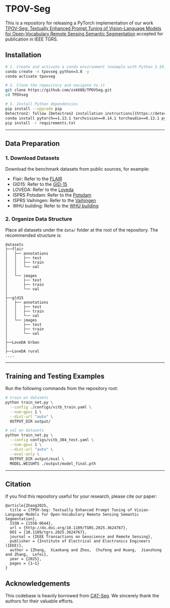 # TPOV-Seg
This is a repository for releasing a PyTorch implementation of our work [TPOV-Seg: Textually Enhanced Prompt Tuning of Vision-Language Models for Open-Vocabulary Remote Sensing Semantic Segmentation](https://ieeexplore.ieee.org/document/11215798) accepted for publication in IEEE TGRS.


## Installation


```bash
# 1. Create and activate a conda environment (example with Python 3.10)
conda create -n tpovseg python=3.8 -y
conda activate tpovseg

# 2. Clone the repository and navigate to it
git clone https://github.com/zxk688/TPOVSeg.git
cd TPOVseg

# 3. Install Python dependencies
pip install --upgrade pip
Detectron2: follow [Detectron2 installation instructions](https://detectron2.readthedocs.io/tutorials/install.html).
conda install pytorch==1.13.1 torchvision==0.14.1 torchaudio==0.13.1 pytorch-cuda=11.7 -c pytorch -c nvidia
pip install -r requirements.txt
```

---

## Data Preparation

### 1. Download Datasets
Download the benchmark datasets from public sources, for example:

- Flair: Refer to the [FLAIR](https://ignf.github.io/FLAIR/) 
- GID15: Refer to the [GID-15](https://captain-whu.github.io/GID15/) 
- LOVEDA: Refer to the [Loveda](https://github.com/Junjue-Wang/LoveDA)
- ISPRS Potsdam: Refer to the [Potsdam](https://opendatalab.com/OpenDataLab/ISPRS_Potsdam/)
- ISPRS Vaihingen: Refer to the [Vaihingen](https://opendatalab.com/OpenDataLab/ISPRS_Vaihingen/)
- WHU building: Refer to the [WHU building](https://gpcv.whu.edu.cn/data/building_dataset.html)


### 2. Organize Data Structure
Place all datasets under the `data/` folder at the root of the repository. The recommended structure is:

```
datasets
├──flair
│   ├── annotations
│   │   ├── test
│   │   ├── train
│   │   └── val
│   │    
│   └── images
│       ├── test
│       ├── train
│       └── val
│    
├──gld15
│   ├── annotations
│   │   ├── test
│   │   ├── train
│   │   └── val
│   └── images
│       ├── test
│       ├── train
│       └── val
│    
├──LoveDA Urban
│    
├──LoveDA rural
....

```


---

## Training and Testing Examples

Run the following commands from the repository root:

```bash
# train on datasets
python train_net.py \
  --config ./configs/vitb_train.yaml \
  --num-gpus 1 \
  --dist-url "auto" \
  OUTPUT_DIR output/

# val on datasets
python train_net.py \
  --config configs/vitb_384_test.yaml \
  --num-gpus 1 \
  --dist-url "auto" \
  --eval-only \
  OUTPUT_DIR output/eval \
  MODEL.WEIGHTS ./output/model_final.pth
```

---

## Citation

If you find this repository useful for your research, please cite our paper:
```
@article{Zhang2025,
  title = {TPOV-Seg: Textually Enhanced Prompt Tuning of Vision-Language Models for Open-Vocabulary Remote Sensing Semantic Segmentation},
  ISSN = {1558-0644},
  url = {http://dx.doi.org/10.1109/TGRS.2025.3624767},
  DOI = {10.1109/tgrs.2025.3624767},
  journal = {IEEE Transactions on Geoscience and Remote Sensing},
  publisher = {Institute of Electrical and Electronics Engineers (IEEE)},
  author = {Zhang,  Xiaokang and Zhou,  Chufeng and Huang,  Jianzhong and Zhang,  Lefei},
  year = {2025},
  pages = {1–1}
}
```

## Acknowledgements 
This codebase is heavily borrowed from [CAT-Seg](https://github.com/cvlab-kaist/CAT-Seg). We sincerely thank the authors for their valuable efforts.


